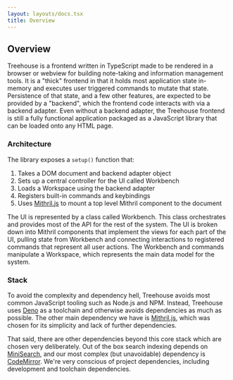```yaml
---
layout: layouts/docs.tsx
title: Overview
---
```

## Overview

Treehouse is a frontend written in TypeScript made to be rendered in a browser or webview for building note-taking and information management tools. It is a "thick" frontend in that it holds most application state in-memory and executes user triggered commands to mutate that state. Persistence of that state, and a few other features, are expected to be provided by a "backend", which the frontend code interacts with via a backend adapter.
Even without a backend adapter, the Treehouse frontend is still a fully functional application packaged as a JavaScript library that can be loaded onto any HTML page.

### Architecture

The library exposes a `setup()` function that:

1. Takes a DOM document and backend adapter object
1. Sets up a central controller for the UI called Workbench
1. Loads a Workspace using the backend adapter
1. Registers built-in commands and keybindings
1. Uses [Mithril.js](https://mithril.js.org/) to mount a top level Mithril component to the document

The UI is represented by a class called Workbench. This class orchestrates and provides most of the API for the rest of the system. The UI is broken down into Mithril components that implement the views for each part of the UI, pulling state from Workbench and connecting interactions to registered commands that represent all user actions. The Workbench and commands manipulate a Workspace, which represents the main data model for the system.

### Stack

To avoid the complexity and dependency hell, Treehouse avoids most common JavaScript tooling such as Node.js and NPM. Instead, Treehouse uses [Deno](https://deno.land/) as a toolchain and otherwise avoids dependencies as much as possible. The other main dependency we have is [Mithril.js](https://mithril.js.org/), which was chosen for its simplicity and lack of further dependencies.

That said, there are other dependencies beyond this core stack which are chosen very deliberately. Out of the box search indexing depends on [MiniSearch](https://lucaong.github.io/minisearch/), and our most complex (but unavoidable) dependency is [CodeMirror](https://codemirror.net/). We're very conscious of project dependencies, including development and toolchain dependencies.